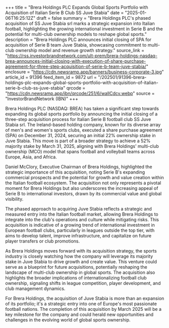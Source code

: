 +++
title = "Brera Holdings PLC Expands Global Sports Portfolio with Acquisition of Italian Serie B Club SS Juve Stabia"
date = "2025-01-06T16:25:12Z"
draft = false
summary = "Brera Holdings PLC's phased acquisition of SS Juve Stabia srl marks a strategic expansion into Italian football, highlighting the growing international investment in Serie B and the potential for multi-club ownership models to reshape global sports."
description = "Brera Holdings PLC announces initial closing of SPA for acquisition of Serie B team Juve Stabia, showcasing commitment to multi-club ownership model and revenue growth strategy."
source_link = "https://rss.investorbrandnetwork.com/ult-prem/brera-holdings-nasdaq-brea-announces-initial-closing-with-execution-of-share-purchase-agreement-for-three-step-acquisition-of-serie-b-team-juve-stabia/"
enclosure = "https://cdn.newsramp.app/banners/business-corporate-3.jpg"
article_id = 91396
feed_item_id = 9872
url = "/202501/91396-brera-holdings-plc-expands-global-sports-portfolio-with-acquisition-of-italian-serie-b-club-ss-juve-stabia"
qrcode = "https://cdn.newsramp.app/ibn/qrcode/251/6/wallCdcv.webp"
source = "InvestorBrandNetwork (IBN)"
+++

<p>Brera Holdings PLC (NASDAQ: BREA) has taken a significant step towards expanding its global sports portfolio by announcing the initial closing of a three-step acquisition process for Italian Serie B football club SS Juve Stabia srl. The Ireland-based holding company, known for its diverse array of men's and women's sports clubs, executed a share purchase agreement (SPA) on December 31, 2024, securing an initial 22% ownership stake in Juve Stabia. This move is part of a broader strategy to achieve a 52% majority stake by March 31, 2025, aligning with Brera Holdings' multi-club ownership (MCO) model that spans football and volleyball teams across Europe, Asia, and Africa.</p><p>Daniel McClory, Executive Chairman of Brera Holdings, highlighted the strategic importance of this acquisition, noting Serie B's expanding commercial prospects and the potential for growth and value creation within the Italian football ecosystem. The acquisition not only represents a pivotal moment for Brera Holdings but also underscores the increasing appeal of Serie B to international investors, drawn by its commercial value and global visibility.</p><p>The phased approach to acquiring Juve Stabia reflects a strategic and measured entry into the Italian football market, allowing Brera Holdings to integrate into the club's operations and culture while mitigating risks. This acquisition is indicative of a growing trend of international investment in European football clubs, particularly in leagues outside the top tier, with aims to develop talent, improve infrastructure, and capitalize on future player transfers or club promotions.</p><p>As Brera Holdings moves forward with its acquisition strategy, the sports industry is closely watching how the company will leverage its majority stake in Juve Stabia to drive growth and create value. This venture could serve as a blueprint for future acquisitions, potentially reshaping the landscape of multi-club ownership in global sports. The acquisition also highlights the broader implications of internationalizing football club ownership, signaling shifts in league competition, player development, and club management dynamics.</p><p>For Brera Holdings, the acquisition of Juve Stabia is more than an expansion of its portfolio; it's a strategic entry into one of Europe's most passionate football nations. The completion of this acquisition by March 2025 will be a key milestone for the company and could herald new opportunities and challenges in the evolving world of global sports ownership.</p>